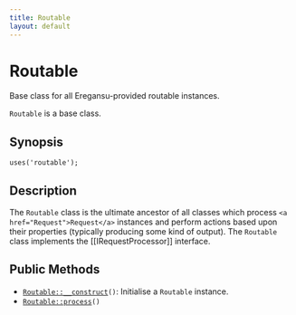 ```yaml
---
title: Routable
layout: default
---
```


# Routable

Base class for all Eregansu-provided routable instances.

<code>Routable</code> is a base class.

## Synopsis

<pre><code>uses('routable');
</code></pre>
## Description

The `Routable` class is the ultimate ancestor of all classes which
process `<a href="Request">Request</a>` instances and perform actions based upon their
properties (typically producing some kind of output). The `Routable`
class implements the [[IRequestProcessor]] interface.

## Public Methods

* <code><a href="Routable%3A%3A__construct">Routable::__construct</a>()</code>: Initialise a `Routable` instance.
* <code><a href="Routable%3A%3Aprocess">Routable::process</a>()</code>

